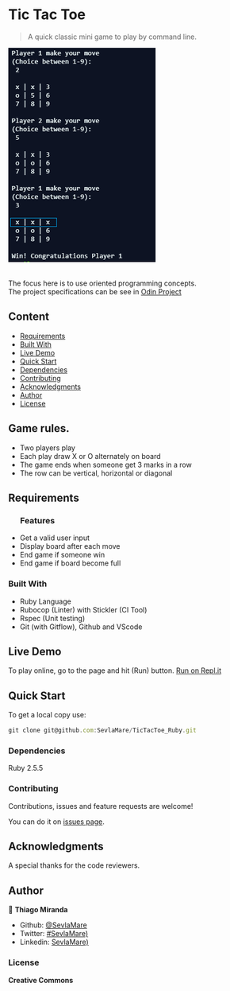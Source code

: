 # Tic Tac Toe
> A quick classic mini game to play by command line.

![screenshot](./images/screenshot.png)

<br>The focus here is to use oriented programming concepts.<br>
The project specifications can be see in [Odin Project](https://www.theodinproject.com/courses/ruby-programming/lessons/oop)

## Content

* [Requirements](#requirements)
* [Built With](#built-with)
* [Live Demo](#live-demo)
* [Quick Start](#quick-start)
* [Dependencies](#dependencies)
* [Contributing](#contributing)
* [Acknowledgments](#acknowledgments)
* [Author](#author)
* [License](#license)


## Game rules.
* Two players play
* Each play draw X or O alternately on board
* The game ends when someone get 3 marks in a row
* The row can be vertical, horizontal or diagonal 

## Requirements

<ul>
  <h3>Features</h3>
  <li>Get a valid user input</li>
  <li>Display board after each move</li>
  <li>End game if someone win</li>
  <li>End game if board become full</li>
</ul>

### Built With

- Ruby Language <br>
- Rubocop (Linter) with Stickler (CI Tool)<br>
- Rspec (Unit testing) <br>
- Git (with Gitflow), Github and VScode <br>

## Live Demo

To play online, go to the page and hit (Run) button.
[Run on Repl.it](https://repl.it/@ThiagoMiranda2/tictactoeruby)

## Quick Start

To get a local copy use:<br>
```js
git clone git@github.com:SevlaMare/TicTacToe_Ruby.git
```

### Dependencies

Ruby 2.5.5

### Contributing

Contributions, issues and feature requests are welcome!

You can do it on [issues page](issues/).

## Acknowledgments

A special thanks for the code reviewers.

## Author

👤 **Thiago Miranda**

- Github: [@SevlaMare](https://github.com/SevlaMare)
- Twitter: [#SevlaMare)](https://twitter.com/SevlaMare)
- Linkedin: [SevlaMare)](https://www.linkedin.com/in/sevlamare)

### License

<strong>Creative Commons</strong>